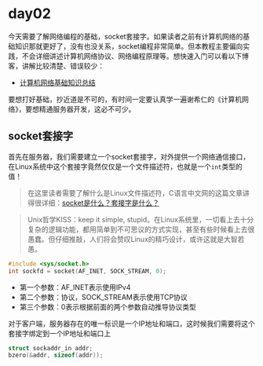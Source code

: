 # day02

今天需要了解网络编程的基础，socket套接字。如果读者之前有计算机网络的基础知识那就更好了，没有也没关系，socket编程非常简单。但本教程主要偏向实践，不会详细讲述计算机网络协议、网络编程原理等。想快速入门可以看以下博客，讲解比较清楚、错误较少：

- [计算机网络基础知识总结](https://www.runoob.com/w3cnote/summary-of-network.html)

要想打好基础，抄近道是不可的，有时间一定要认真学一遍谢希仁的《计算机网络》，要想精通服务器开发，这必不可少。

## socket套接字
首先在服务器，我们需要建立一个socket套接字，对外提供一个网络通信接口，在Linux系统中这个套接字竟然仅仅是一个文件描述符，也就是一个`int`类型的值！

> 在这里读者需要了解什么是Linux文件描述符，C语言中文网的这篇文章讲得很详细：[socket是什么？套接字是什么？](http://c.biancheng.net/view/2123.html)


> Unix哲学KISS：keep it simple, stupid。在Linux系统里，一切看上去十分复杂的逻辑功能，都用简单到不可思议的方式实现，甚至有些时候看上去很愚蠢。但仔细推敲，人们将会赞叹Linux的精巧设计，或许这就是大智若愚。

```c++
#include <sys/socket.h>
int sockfd = socket(AF_INET, SOCK_STREAM, 0);
```
- 第一个参数：AF_INET表示使用IPv4
- 第二个参数：协议，SOCK_STREAM表示使用TCP协议
- 第三个参数：0表示根据前面的两个参数自动推导协议类型

对于客户端，服务器存在的唯一标识是一个IP地址和端口，这时候我们需要将这个套接字绑定到一个IP地址和端口上

```c++
struct sockaddr_in addr;
bzero(&addr, sizeof(addr));


```